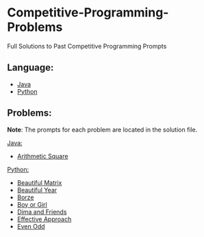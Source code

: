 # Competitive-Programming-Problems
Full Solutions to Past Competitive Programming Prompts 

## Language:
* [Java](https://github.com/Kyle-Kerlew/Competitive-Programming-Problems/blob/main/#java)
* [Python](https://github.com/Kyle-Kerlew/Competitive-Programming-Problems/blob/main/#python) 
## Problems:
**Note**: The prompts for each problem are located in the solution file.

[Java:](#java)

* [Arithmetic Square](https://github.com/Kyle-Kerlew/Competitive-Programming-Problems/blob/main/ArithmeticSquare.java)

[Python:](#python)
* [Beautiful Matrix](https://github.com/Kyle-Kerlew/Competitive-Programming-Problems/blob/main/Beautiful_matrix_1.py)
* [Beautiful Year](https://github.com/Kyle-Kerlew/Competitive-Programming-Problems/blob/main/beautiful_year_1.py)
* [Borze](https://github.com/Kyle-Kerlew/Competitive-Programming-Problems/blob/main/borze_1.py)
* [Boy or Girl](https://github.com/Kyle-Kerlew/Competitive-Programming-Problems/blob/main/boy_or_girl.py)
* [Dima and Friends](https://github.com/Kyle-Kerlew/Competitive-Programming-Problems/blob/main/dima_and_friends_2.py)
* [Effective Approach](https://github.com/Kyle-Kerlew/Competitive-Programming-Problems/blob/main/effective_approach_2.py)
* [Even Odd](https://github.com/Kyle-Kerlew/Competitive-Programming-Problems/blob/main/even_odd_2.py)
